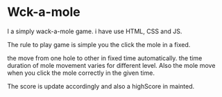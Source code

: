 # Wck-a-mole
I a simply wack-a-mole game.
i have use HTML, CSS and JS.

The rule to play game is simple you the click the mole in a fixed.

the move from one hole to other in fixed time automatically.
the time duration of mole movement varies for different level.
Also the mole move when you click the mole correctly in the given time.

The score is update accordingly and also a highScore in mainted.
